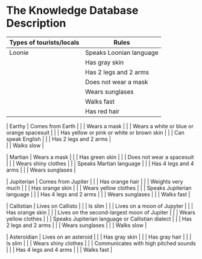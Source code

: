 # The Knowledge Database Description

| Types of tourists/locals  | Rules                                            |
| ------------------------- | --------------------------------------------     |
| Loonie                    | Speaks Loonian language                          |
|                           | Has gray skin                                    |
|                           | Has 2 legs and 2 arms                            |   
|                           | Does not wear a mask                             |
|                           | Wears sunglases                                  |
|                           | Walks fast                                       |   
|                           | Has red hair                                     |   

| Earthy                    | Comes from Earth                                 |
|                           | Wears a mask                                     |
|                           | Wears a white or blue or orange spacesuit        |
|                           | Has yellow or pink or white or brown skin        |
|                           | Can speak English                                |
|                           | Has 2 legs and 2 arms                            |   
|                           | Walks slow                                       |   


| Martian                   | Wears a mask                                     |
|                           | Has green skin                                   |
|                           | Does not wear a spacesuit                        |
|                           | Wears shiny clothes                              |
|                           | Speaks Martian language                          |
|                           | Has 4 legs and 4 arms                            |
|                           | Wears sunglases                                  |


| Jupiterian                | Comes from Jupiter                               |
|                           | Has orange hair                                  |
|                           | Weights very much                                |
|                           | Has orange skin                                  |
|                           | Wears yellow clothes                             |
|                           | Speaks Jupiterian language                       |
|                           | Has 4 legs and 2 arms                            |
|                           | Wears sunglases                                  |
|                           | Walks fast                                       |   


| Callistian                | Lives on Callisto                                |
|                           | Is slim                                          |
|                           | Lives on a moon of Jupyter                       |
|                           | Has orange skin                                  |
|                           | Lives on the second-largest moon of Jupiter      |
|                           | Wears yellow clothes                             |
|                           | Speaks Jupiterian language or Callistian dialect |
|                           | Has 2 legs and 2 arms                            |
|                           | Wears sunglases                                  |
|                           | Walks slow                                       |   


| Asteroidian               | Lives on an asteroid                             |
|                           | Has gray skin                                    |
|                           | Has gray hair                                    |
|                           | Is slim                                          |
|                           | Wears shiny clothes                              |
|                           | Communicates with high pitched sounds            |
|                           | Has 4 legs and 4 arms                            |
|                           | Walks fast                                  |   


